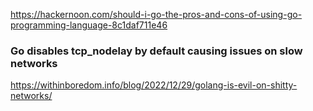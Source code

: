 https://hackernoon.com/should-i-go-the-pros-and-cons-of-using-go-programming-language-8c1daf711e46

### Go disables tcp_nodelay by default causing issues on slow networks

https://withinboredom.info/blog/2022/12/29/golang-is-evil-on-shitty-networks/
